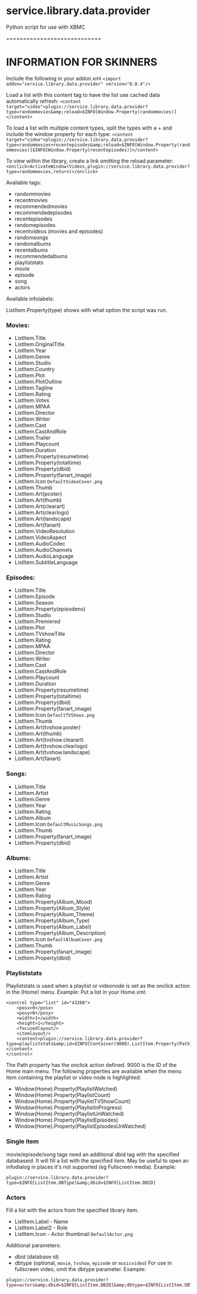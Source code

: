 service.library.data.provider
============================

Python script for use with XBMC

============================

INFORMATION FOR SKINNERS
============================

Include the following in your addon.xml
`<import addon="service.library.data.provider" version="0.0.4"/>`

Load a list with this content tag to have the list use cached data automatically refresh:
`<content target="video">plugin://service.library.data.provider?type=randommovies&amp;reload=$INFO[Window.Property(randommovies)]</content>`

To load a list with multiple content types, split the types with a + and include the window property for each type:
`<content target="video">plugin://service.library.data.provider?type=randommovies+recentepisodes&amp;reload=$INFO[Window.Property(randommovies)]$INFO[Window.Property(recentepisodes)]</content>`

To view within the library, create a link omitting the reload parameter:
`<onclick>ActivateWindow(Videos,plugin://service.library.data.provider?type=randommovies,return)</onclick>`

Available tags:
-   randommovies
-   recentmovies
-   recommendedmovies
-   recommendedepisodes
-   recentepisodes
-   randomepisodes
-   recentvideos (movies and episodes)
-   randomsongs
-   randomalbums
-   recentalbums
-   recommendedalbums
-	playliststats
-	movie
-	episode
-	song
-	actors

Available infolabels:

ListItem.Property(type) shows with what option the script was run.

### Movies:
-	ListItem.Title
-	ListItem.OriginalTitle
-	ListItem.Year
-	ListItem.Genre
-	ListItem.Studio
-	ListItem.Country
-	ListItem.Plot
-	ListItem.PlotOutline
-	ListItem.Tagline
-	ListItem.Rating
-	ListItem.Votes
-	ListItem.MPAA
-	ListItem.Director
-	ListItem.Writer
-	ListItem.Cast
-	ListItem.CastAndRole
-	ListItem.Trailer
-	ListItem.Playcount
-	ListItem.Duration
-	ListItem.Property(resumetime)
-	ListItem.Property(totaltime)
-	ListItem.Property(dbid)
-	ListItem.Property(fanart_image)
-	ListItem.Icon `DefaultVideoCover.png`
-	ListItem.Thumb
-	ListItem.Art(poster)
-	ListItem.Art(thumb)
-	ListItem.Art(clearart)
-	ListItem.Art(clearlogo)
-	ListItem.Art(landscape)
-	ListItem.Art(fanart)
-	ListItem.VideoResolution
-	ListItem.VideoAspect
-	ListItem.AudioCodec
-	ListItem.AudioChannels
-	ListItem.AudioLanguage
-	ListItem.SubtitleLanguage

### Episodes:
-	ListItem.Title
-	ListItem.Episode
-	ListItem.Season
- 	ListItem.Property(episodeno)
-	ListItem.Studio
-	ListItem.Premiered
-	ListItem.Plot
-	ListItem.TVshowTitle
-	ListItem.Rating
-	ListItem.MPAA
-	ListItem.Director
-	ListItem.Writer
-	ListItem.Cast
-	ListItem.CastAndRole
-	ListItem.Playcount
-	ListItem.Duration
-	ListItem.Property(resumetime)
-	ListItem.Property(totaltime)
-	ListItem.Property(dbid)
-	ListItem.Property(fanart_image)
-	ListItem.Icon `DefaultTVShows.png`
-	ListItem.Thumb
-	ListItem.Art(tvshow.poster)
-	ListItem.Art(thumb)
-	ListItem.Art(tvshow.clearart)
-	ListItem.Art(tvshow.clearlogo)
-	ListItem.Art(tvshow.landscape)
-	ListItem.Art(fanart)

### Songs:
-	ListItem.Title
-	ListItem.Artist
-	ListItem.Genre
-	ListItem.Year
-	ListItem.Rating
-	ListItem.Album
-	ListItem.Icon `DefaultMusicSongs.png`
-	ListItem.Thumb
-	ListItem.Property(fanart_image)
-	ListItem.Property(dbid)

### Albums:
-	ListItem.Title
-	ListItem.Artist
-	ListItem.Genre
-	ListItem.Year
-	ListItem.Rating
-	ListItem.Property(Album_Mood)
-	ListItem.Property(Album_Style)
-	ListItem.Property(Album_Theme)
-	ListItem.Property(Album_Type)
-	ListItem.Property(Album_Label)
-	ListItem.Property(Album_Description)
-	ListItem.Icon `DefaultAlbumCover.png`
-	ListItem.Thumb
-	ListItem.Property(fanart_image)
-	ListItem.Property(dbid)

### Playliststats
Playliststats is used when a playlist or videonode is set as the onclick action in the (Home) menu.
Example:
Put a list in your Home.xml:
```
<control type="list" id="43260">
	<posx>0</posx>
	<posy>0</posy>
	<width>1</width>
	<height>1</height>
	<focusedlayout/>
	<itemlayout/>
	<content>plugin://service.library.data.provider?type=playliststats&amp;id=$INFO[Container(9000).ListItem.Property(Path)]</content>
</control>
```
The Path property has the onclick action defined. 
9000 is the ID of the Home main menu.
The following properties are available when the menu item containing the playlist or video node is highlighted:
-	Window(Home).Property(PlaylistWatched)
-	Window(Home).Property(PlaylistCount)
-	Window(Home).Property(PlaylistTVShowCount)
-	Window(Home).Property(PlaylistInProgress)
-	Window(Home).Property(PlaylistUnWatched)
-	Window(Home).Property(PlaylistEpisodes)
-	Window(Home).Property(PlaylistEpisodesUnWatched)

### Single item
movie/episode/song tags need an additional dbid tag with the specified databaseid. 
It will fill a list with the specified item. May be useful to open an infodialog in places it's not supported (eg Fullscreen media).
Example:
```
plugin://service.library.data.provider?type=$INFO[ListItem.DBType]&amp;dbid=$INFO[ListItem.DBID]
```

### Actors
Fill a list with the actors from the specified library item.
 - ListItem.Label - Name
 - ListItem.Label2 - Role
 - ListItem.Icon - Actor thumbnail `DefaultActor.png`

Additional parameters:
- dbid (database id)
- dbtype (optional, `movie`, `tvshow`, `episode` or `musicvideo`) 
For use in fullscreen video, omit the dbtype parameter.
Example:
```
plugin://service.library.data.provider?type=actors&amp;dbid=$INFO[ListItem.DBID]&amp;dbtype=$INFO[ListItem.DBType]
```


